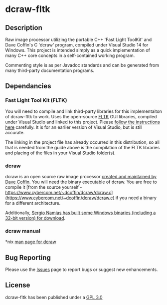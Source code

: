 # dcraw-fltk

## Description
Raw image processor utilizing the portable C++ 'Fast Light ToolKit' and Dave Coffin's C 'dcraw' program, compiled under Visual Studio 14 for Windows. This project is intended simply as a quick implementation of many C++ core concepts in a self-contained working program.

Commenting style is as per Javadoc standards and can be generated from many third-party documentation programs. 

## Dependancies

### Fast Light Tool Kit (FLTK)
You will need to compile and link third-party libraries for this implementaiton of dcraw-fltk to work.
Uses the open-source [FLTK](http://www.fltk.org/index.php) GUI libraries, compiled under Visual Studio and linked to this project.
Please [follow the instructions here](https://bewuethr.github.io/installing-fltk-133-under-visual-studio/#comment-2065708873) carefully. It is for an earlier version of Visual Studio, but is still accurate.

The linking in the project file has already occurred in this distribution, so all that is needed from the guide above is the compilation of the FLTK libraries and placing of the files in your Visual Studio folder(s).

### dcraw
dcraw is an open source raw image processor [created and maintained by Dave Coffin](https://www.cybercom.net/~dcoffin/dcraw/). You will need the binary executable of dcraw. You are free to compile it [from the source yourself - https://www.cybercom.net/~dcoffin/dcraw/dcraw.c](https://www.cybercom.net/~dcoffin/dcraw/dcraw.c) if you need a binary for a different architecture.

Additionally, [Sergio Namias has built some Windows binaries (including a 32-bit version) for download](http://www.centrostudiprogressofotografico.it/en/dcraw/).

### dcraw manual
*nix [man page for dcraw](https://www.cybercom.net/~dcoffin/dcraw/dcraw.1.html)

## Bug Reporting

Please use the [Issues](https://github.com/aaronmboyd/dcraw-fltk/issues) page to report bugs or suggest new enhancements.

## License

dcraw-fltk has been published under a [GPL 3.0](https://github.com/aaronmboyd/dcraw-fltk/blob/master/LICENSE)

